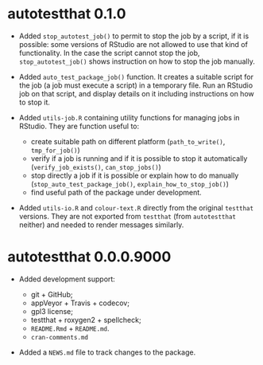 # autotestthat 0.1.0

* Added `stop_autotest_job()` to permit to stop the job by a script,
  if it is possible: some versions of RStudio are not allowed to use
  that kind of functionality. In the case the script cannot stop
  the job, `stop_autotest_job()` shows instruction on how to stop the 
  job manually.

* Added `auto_test_package_job()` function. It creates a suitable 
  script for the job (a job must execute a script) in a temporary
  file. Run an RStudio job on that script, and display details on it
  including instructions on how to stop it.

* Added `utils-job.R` containing utility functions for managing jobs
  in RStudio. They are function useful to:
  - create suitable path on different platform (`path_to_write()`,
  `tmp_for_job()`)
  - verify if a job is running and if it is possible to stop it
  automatically (`verify_job_exists()`, `can_stop_jobs()`)
  - stop directly a job if it is possible or explain how to do manually
  (`stop_auto_test_package_job()`, `explain_how_to_stop_job()`)
  - find useful path of the package under development.

* Added `utils-io.R` and `colour-text.R` directly from the original
`testthat` versions. They are not exported from `testthat` (from
`autotestthat` neither) and needed to render messages similarly.

# autotestthat 0.0.0.9000

* Added development support:
  - git + GitHub;
  - appVeyor + Travis + codecov;
  - gpl3 license;
  - testthat + roxygen2 + spellcheck;
  - `README.Rmd` + `README.md`.
  - `cran-comments.md`

* Added a `NEWS.md` file to track changes to the package.

